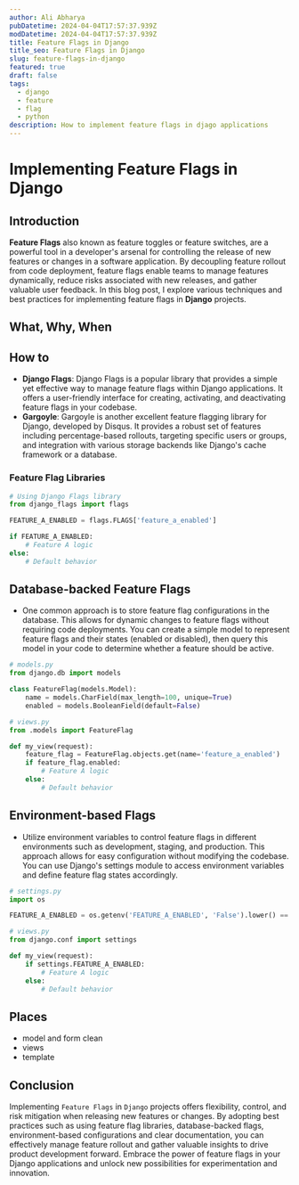 ```yaml
---
author: Ali Abharya
pubDatetime: 2024-04-04T17:57:37.939Z
modDatetime: 2024-04-04T17:57:37.939Z
title: Feature Flags in Django
title_seo: Feature Flags in Django
slug: feature-flags-in-django
featured: true
draft: false
tags:
  - django
  - feature
  - flag
  - python
description: How to implement feature flags in djago applications
---
```


# Implementing Feature Flags in Django

## Introduction

**Feature Flags** also known as feature toggles or feature switches, are a powerful tool in a developer's arsenal for controlling the release of new features or changes in a software application. By decoupling feature rollout from code deployment, feature flags enable teams to manage features dynamically, reduce risks associated with new releases, and gather valuable user feedback. In this blog post, I explore various techniques and best practices for implementing feature flags in **Django** projects.

## What, Why, When

## How to

- **Django Flags**: Django Flags is a popular library that provides a simple yet effective way to manage feature flags within Django applications. It offers a user-friendly interface for creating, activating, and deactivating feature flags in your codebase.
- **Gargoyle**: Gargoyle is another excellent feature flagging library for Django, developed by Disqus. It provides a robust set of features including percentage-based rollouts, targeting specific users or groups, and integration with various storage backends like Django's cache framework or a database.

### Feature Flag Libraries

```python
# Using Django Flags library
from django_flags import flags

FEATURE_A_ENABLED = flags.FLAGS['feature_a_enabled']

if FEATURE_A_ENABLED:
    # Feature A logic
else:
    # Default behavior
```

## Database-backed Feature Flags

- One common approach is to store feature flag configurations in the database. This allows for dynamic changes to feature flags without requiring code deployments. You can create a simple model to represent feature flags and their states (enabled or disabled), then query this model in your code to determine whether a feature should be active.

```python
# models.py
from django.db import models

class FeatureFlag(models.Model):
    name = models.CharField(max_length=100, unique=True)
    enabled = models.BooleanField(default=False)

# views.py
from .models import FeatureFlag

def my_view(request):
    feature_flag = FeatureFlag.objects.get(name='feature_a_enabled')
    if feature_flag.enabled:
        # Feature A logic
    else:
        # Default behavior
```

## Environment-based Flags

- Utilize environment variables to control feature flags in different environments such as development, staging, and production. This approach allows for easy configuration without modifying the codebase. You can use Django's settings module to access environment variables and define feature flag states accordingly.

```python
# settings.py
import os

FEATURE_A_ENABLED = os.getenv('FEATURE_A_ENABLED', 'False').lower() == 'true'

# views.py
from django.conf import settings

def my_view(request):
    if settings.FEATURE_A_ENABLED:
        # Feature A logic
    else:
        # Default behavior
```

## Places

- model and form clean
- views
- template

## Conclusion

Implementing `Feature Flags` in `Django` projects offers flexibility, control, and risk mitigation when releasing new features or changes. By adopting best practices such as using feature flag libraries, database-backed flags, environment-based configurations and clear documentation, you can effectively manage feature rollout and gather valuable insights to drive product development forward. Embrace the power of feature flags in your Django applications and unlock new possibilities for experimentation and innovation.
